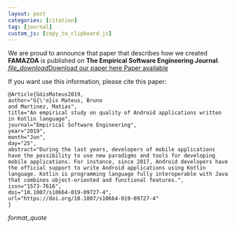```yaml
---
layout: post
categories: [citation]
tag: [journal]
custom_js: [copy_to_clipboard.js]
---
```


We are proud to announce that paper that describes how we created **FAMAZOA** is published on **The Empirical Software Engineering Journal**.<br/>
[<i class="material-icons">file_download</i>Download our paper here Paper available](https://link.springer.com/article/10.1007%2Fs10664-019-09727-4)

If you want use this information, please cite this paper:

<div class="row">
   <div class="col s12 m12">
   <div class="card">
   <div class="card-content grey lighten-4 language-latex highlighter-rouge">
   <div class="highlight" style="overflow-wrap: break-word;">
   <pre class="highlight"><code>@Article<span class="p">{</span>GóisMateus2019,
author="G<span class="p">{</span><span class="k">\'</span>o<span class="p">}</span>is Mateus, Bruno
and Martinez, Matias",
title="An empirical study on quality of Android applications written in Kotlin language",
journal="Empirical Software Engineering",
year="2019",
month="Jun",
day="25",
abstract="During the last years, developers of mobile applications have the possibility to use new paradigms and tools for developing mobile applications. For instance, since 2017, Android developers have the official support to write Android applications using Kotlin language. Kotlin is programming language fully interoperable with Java that combines object-oriented and functional features.",
issn="1573-7616",
doi="10.1007/s10664-019-09727-4",
url="https://doi.org/10.1007/s10664-019-09727-4"
<span class="p">}</span></code></pre>

<a class="btn-floating halfway-fab waves-effect waves-light red js-textareacopybtn"><i class="material-icons">format_quote</i></a>
<textarea class="js-copytextarea" style="display:none">@Article{GóisMateus2019,
author="G{\'o}is Mateus, Bruno
and Martinez, Matias",
title="An empirical study on quality of Android applications written in Kotlin language",
journal="Empirical Software Engineering",
year="2019",
month="Jun",
day="25",
abstract="During the last years, developers of mobile applications have the possibility to use new paradigms and tools for developing mobile applications. For instance, since 2017, Android developers have the official support to write Android applications using Kotlin language. Kotlin is programming language fully interoperable with Java that combines object-oriented and functional features.",
issn="1573-7616",
doi="10.1007/s10664-019-09727-4",
url="https://doi.org/10.1007/s10664-019-09727-4"
}
</textarea>
</div>
</div>
</div>
</div></div>
